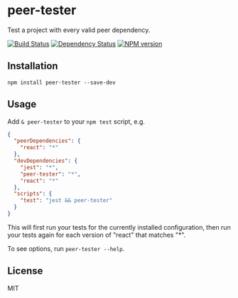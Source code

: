 # peer-tester

Test a project with every valid peer dependency.

[![Build Status](https://img.shields.io/travis/ForbesLindesay/peer-tester/master.svg)](https://travis-ci.org/ForbesLindesay/peer-tester)
[![Dependency Status](https://img.shields.io/david/ForbesLindesay/peer-tester/master.svg)](http://david-dm.org/ForbesLindesay/peer-tester)
[![NPM version](https://img.shields.io/npm/v/peer-tester.svg)](https://www.npmjs.org/package/peer-tester)

## Installation

```
npm install peer-tester --save-dev
```

## Usage

Add `& peer-tester` to your `npm test` script, e.g.

```json
{
  "peerDependencies": {
    "react": "*"
  },
  "devDependencies": {
    "jest": "*",
    "peer-tester": "*",
    "react": "*"
  },
  "scripts": {
    "test": "jest && peer-tester"
  }
}
```

This will first run your tests for the currently installed configuration, then run your tests again for each version of "react" that matches "*".

To see options, run `peer-tester --help`.

## License

MIT
